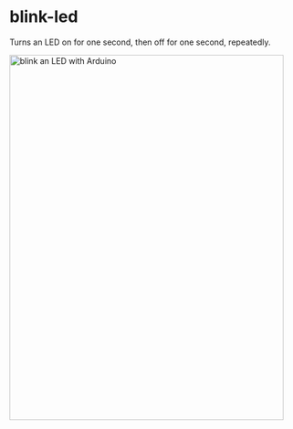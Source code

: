 # blink-led

Turns an LED on for one second, then off for one second, repeatedly.

<img alt="blink an LED with Arduino" src="./media/blink-led.gif?raw=true" width="480" height="640" />
